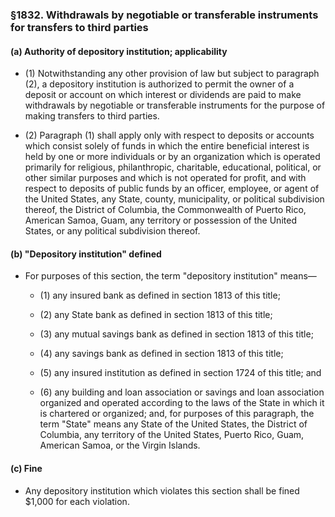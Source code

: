 ### §1832. Withdrawals by negotiable or transferable instruments for transfers to third parties
#### (a) Authority of depository institution; applicability
* (1) Notwithstanding any other provision of law but subject to paragraph (2), a depository institution is authorized to permit the owner of a deposit or account on which interest or dividends are paid to make withdrawals by negotiable or transferable instruments for the purpose of making transfers to third parties.

* (2) Paragraph (1) shall apply only with respect to deposits or accounts which consist solely of funds in which the entire beneficial interest is held by one or more individuals or by an organization which is operated primarily for religious, philanthropic, charitable, educational, political, or other similar purposes and which is not operated for profit, and with respect to deposits of public funds by an officer, employee, or agent of the United States, any State, county, municipality, or political subdivision thereof, the District of Columbia, the Commonwealth of Puerto Rico, American Samoa, Guam, any territory or possession of the United States, or any political subdivision thereof.

#### (b) "Depository institution" defined
* For purposes of this section, the term "depository institution" means—

  * (1) any insured bank as defined in section 1813 of this title;

  * (2) any State bank as defined in section 1813 of this title;

  * (3) any mutual savings bank as defined in section 1813 of this title;

  * (4) any savings bank as defined in section 1813 of this title;

  * (5) any insured institution as defined in section 1724 of this title; and

  * (6) any building and loan association or savings and loan association organized and operated according to the laws of the State in which it is chartered or organized; and, for purposes of this paragraph, the term "State" means any State of the United States, the District of Columbia, any territory of the United States, Puerto Rico, Guam, American Samoa, or the Virgin Islands.

#### (c) Fine
* Any depository institution which violates this section shall be fined $1,000 for each violation.